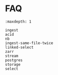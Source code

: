# FAQ

```{toctree}
:maxdepth: 1

ingest
acid
nb
ingest-same-file-twice
linked-select
zarr
stream
postgres
storage
select
```
